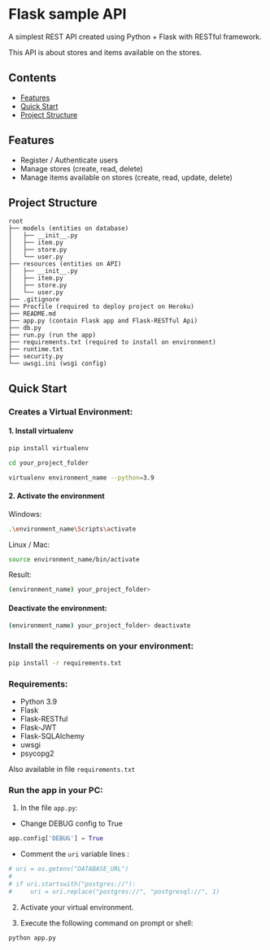 # Flask sample API

A simplest REST API created using Python + Flask with RESTful framework. 

This API is about stores and items available on the stores.

## Contents

- [Features](#features)
- [Quick Start](#quick-start)
- [Project Structure](#structure)


## <a name="features"></a>Features

- Register / Authenticate users
- Manage stores (create, read, delete)
- Manage items available on stores (create, read, update, delete)


## <a name="structure"></a> Project Structure

```
root
├── models (entities on database)
│   ├── __init__.py          
│   ├── item.py          
│   ├── store.py
│   └── user.py  
├── resources (entities on API)
│   ├── __init__.py          
│   ├── item.py          
│   ├── store.py
│   └── user.py  
├── .gitignore
├── Procfile (required to deploy project on Heroku)
├── README.md
├── app.py (contain Flask app and Flask-RESTful Api)
├── db.py
├── run.py (run the app)
├── requirements.txt (required to install on environment)
├── runtime.txt
├── security.py
└── uwsgi.ini (wsgi config)
```

## <a name="quick-start"></a>Quick Start 

### Creates a Virtual Environment:

#### 1. Install virtualenv

```bash
pip install virtualenv

cd your_project_folder

virtualenv environment_name --python=3.9
```

#### 2. Activate the environment

Windows:
```bash
.\environment_name\Scripts\activate
```

Linux / Mac:
```bash
source environment_name/bin/activate
```

Result:
```bash
(environment_name) your_project_folder>
```

#### Deactivate the environment:
```bash
(environment_name) your_project_folder> deactivate
```

### Install the requirements on your environment:
```bash
pip install -r requirements.txt
```

### Requirements:
- Python 3.9
- Flask
- Flask-RESTful
- Flask-JWT
- Flask-SQLAlchemy
- uwsgi
- psycopg2

Also available in file `requirements.txt`
<br>

### Run the app in your PC:

1. In the file `app.py`:

- Change DEBUG config to True
```python
app.config['DEBUG'] = True
```

- Comment the `uri` variable lines :
```python
# uri = os.getenv("DATABASE_URL")
# 
# if uri.startswith("postgres://"):
#     uri = uri.replace("postgres://", "postgresql://", 1)
```

2. Activate your virtual environment.

3. Execute the following command on prompt or shell:

```bash
python app.py
```